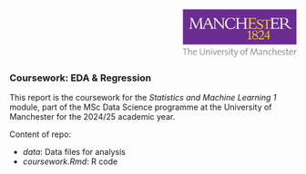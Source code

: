 <div align="right">
  <img src="./images/logo.png" alt="Lime Team Logo" width="200">
</div>

### Coursework: EDA & Regression

This report is the coursework for the *Statistics and Machine Learning 1* module, part of the MSc Data Science programme at the University of Manchester for the 2024/25 academic year.

Content of repo:

- _data_: Data files for analysis
- _coursework.Rmd_: R code

